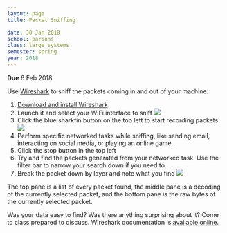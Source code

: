 ```yaml
---
layout: page
title: Packet Sniffing

date: 30 Jan 2018
school: parsons
class: large systems
semester: spring
year: 2018
---
```


**Due** 6 Feb 2018

Use [Wireshark](https://www.wireshark.org/) to sniff the packets coming in and out of your machine.

1. [Download and install Wireshark](https://www.wireshark.org/#download)
2. Launch it and select your WiFi interface to sniff ![](wireshark-1.png)
3. Click the blue sharkfin button on the top left to start recording packets ![](wireshark-2.png)
4. Perform specific networked tasks while sniffing, like sending email, interacting on social media, or playing an online game.
5. Click the stop button in the top left
6. Try and find the packets generated from your networked task. Use the filter bar to narrow your search down if you need to.
7. Break the packet down by layer and note what you find ![](wireshark-3.png)

The top pane is a list of every packet found, the middle pane is a decoding of the currently selected packet, and the bottom pane is the raw bytes of the currently selected packet.

Was your data easy to find? Was there anything surprising about it? Come to class prepared to discuss. Wireshark documentation is [available online](https://www.wireshark.org/docs/).
